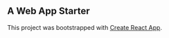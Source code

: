 
## A Web App Starter
This project was bootstrapped with [Create React App](https://github.com/facebookincubator/create-react-app).
